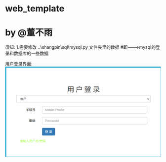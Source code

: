 # web_template
# by @董不雨



须知:
1.需要修改
..\shangpin\sql\mysql.py 
文件夹里的数据
#即--->mysql的登录和数据库的一些数据

用户登录界面:
![Image Description](help_image/1.png)




